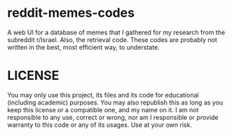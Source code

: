 # reddit-memes-codes
A web UI for a database of memes that I gathered for my research from the subreddit r/Israel.
Also, the retrieval code.
These codes are probably not written in the best, most efficient way, to understate.

# LICENSE
You may only use this project, its files and its code for educational (including academic) purposes.
You may also republish this as long as you keep this license or a compatible one, and my name on it.
I am not responsible to any use, correct or wrong, nor am I responsible or provide warranty to this code or any of its usages.
Use at your own risk.
